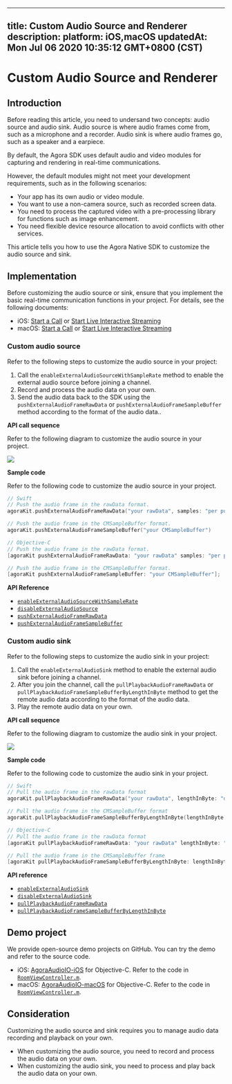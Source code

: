 
---
title: Custom Audio Source and Renderer
description: 
platform: iOS,macOS
updatedAt: Mon Jul 06 2020 10:35:12 GMT+0800 (CST)
---
# Custom Audio Source and Renderer
## Introduction

Before reading this article, you need to undersand two concepts: audio source and audio sink. Audio source is where audio frames come from, such as a microphone and a recorder. Audio sink is where audio frames go, such as a speaker and a earpiece.

By default, the Agora SDK uses default audio and video modules for capturing and rendering in real-time communications. 

However, the default modules might not meet your development requirements, such as in the following scenarios:

- Your app has its own audio or video module.
- You want to use a non-camera source, such as recorded screen data.
- You need to process the captured video with a pre-processing library for functions such as image enhancement.
- You need flexible device resource allocation to avoid conflicts with other services.

This article tells you how to use the Agora Native SDK to customize the audio source and sink.

## Implementation

Before customizing the audio source or sink, ensure that you implement the basic real-time communication functions in your project. For details, see the following documents:
- iOS: [Start a Call](../../en/Interactive%20Broadcast/start_call_ios.md) or [Start Live Interactive Streaming](../../en/Interactive%20Broadcast/start_live_ios.md)
- macOS: [Start a Call](../../en/Interactive%20Broadcast/start_call_mac.md) or [Start Live Interactive Streaming](../../en/Interactive%20Broadcast/start_live_mac.md)

### Custom audio source

Refer to the following steps to customize the audio source in your project:

1. Call the `enableExternalAudioSourceWithSampleRate` method to enable the external audio source before joining a channel.
2. Record and process the audio data on your own.
3. Send the audio data back to the SDK using the `pushExternalAudioFrameRawData` or `pushExternalAudioFrameSampleBuffer` method according to the format of the audio data..

**API call sequence**

Refer to the following diagram to customize the audio source in your project.

![](https://web-cdn.agora.io/docs-files/1569380674526)

**Sample code**

Refer to the following code to customize the audio source in your project.

```swift
// Swift
// Push the audio frame in the rawData format.
agoraKit.pushExternalAudioFrameRawData("your rawData", samples: "per push samples", timestamp: 0)

// Push the audio frame in the CMSampleBuffer format.
agoraKit.pushExternalAudioFrameSampleBuffer("your CMSampleBuffer")
```

```objective-c
// Objective-C
// Push the audio frame in the rawData format.
[agoraKit pushExternalAudioFrameRawData: "your rawData" samples: "per push samples", timestamp: 0];

// Push the audio frame in the CMSampleBuffer format.
[agoraKit pushExternalAudioFrameSampleBuffer: "your CMSampleBuffer"];
```

**API Reference**
- [`enableExternalAudioSourceWithSampleRate`](https://docs.agora.io/en/Interactive%20Broadcast/API%20Reference/oc/Classes/AgoraRtcEngineKit.html#//api/name/enableExternalAudioSourceWithSampleRate:channelsPerFrame:)
- [`disableExternalAudioSource`](https://docs.agora.io/en/Interactive%20Broadcast/API%20Reference/oc/Classes/AgoraRtcEngineKit.html#//api/name/disableExternalAudioSource)
- [`pushExternalAudioFrameRawData`](https://docs.agora.io/en/Interactive%20Broadcast/API%20Reference/oc/Classes/AgoraRtcEngineKit.html#//api/name/pushExternalAudioFrameRawData:samples:timestamp:)
- [`pushExternalAudioFrameSampleBuffer`](https://docs.agora.io/en/Interactive%20Broadcast/API%20Reference/oc/Classes/AgoraRtcEngineKit.html#//api/name/pushExternalAudioFrameSampleBuffer:)

### Custom audio sink

Refer to the following steps to customize the audio sink in your project:

1. Call the `enableExternalAudioSink` method to enable the external audio sink before joining a channel.
2. After you join the channel, call the `pullPlaybackAudioFrameRawData` or `pullPlaybackAudioFrameSampleBufferByLengthInByte` method to get the remote audio data according to the format of the audio data.
3. Play the remote audio data on your own.

**API call sequence**

Refer to the following diagram to customize the audio sink in your project.

![](https://web-cdn.agora.io/docs-files/1569380959511)

**Sample code**

Refer to the following code to customize the audio sink in your project.

```swift
// Swift
// Pull the audio frame in the rawData format
agoraKit.pullPlaybackAudioFrameRawData("your rawData", lengthInByte: "data length in byte of the external audio data")

// Pull the audio frame in the CMSampleBuffer format
agoraKit.pullPlaybackAudioFrameSampleBufferByLengthInByte(lengthInByte: "data length in byte of the external audio data")
```

```objective-c
// Objective-C
// Pull the audio frame in the rawData format
[agoraKit pullPlaybackAudioFrameRawData: "your rawData" lengthInByte: "data length in byte of the external audio data"];

// Pull the audio frame in the CMSampleBuffer frame
[agoraKit pullPlaybackAudioFrameSampleBufferByLengthInByte: lengthInByte: "data length in byte of the external audio data"];
```

**API reference**

- [`enableExternalAudioSink`](https://docs.agora.io/en/Interactive%20Broadcast/API%20Reference/oc/Classes/AgoraRtcEngineKit.html#//api/name/enableExternalAudioSink:channels:)
- [`disableExternalAudioSink`](https://docs.agora.io/en/Interactive%20Broadcast/API%20Reference/oc/Classes/AgoraRtcEngineKit.html#//api/name/disableExternalAudioSink)
- [`pullPlaybackAudioFrameRawData`](https://docs.agora.io/en/Interactive%20Broadcast/API%20Reference/oc/Classes/AgoraRtcEngineKit.html#//api/name/pullPlaybackAudioFrameRawData:lengthInByte:)
- [`pullPlaybackAudioFrameSampleBufferByLengthInByte`](https://docs.agora.io/en/Interactive%20Broadcast/API%20Reference/oc/Classes/AgoraRtcEngineKit.html#//api/name/pullPlaybackAudioFrameSampleBufferByLengthInByte:)

## Demo project

We provide open-source demo projects on GitHub. You can try the demo and refer to the source code.
- iOS: [AgoraAudioIO-iOS](https://github.com/AgoraIO/Advanced-Audio/tree/master/iOS%26macOS/AgoraAudioIO-Objective-C/AgoraAudioIO-iOS) for Objective-C. Refer to the code in [`RoomViewController.m`](https://github.com/AgoraIO/Advanced-Audio/blob/master/iOS%26macOS/AgoraAudioIO-Objective-C/AgoraAudioIO-iOS/RoomViewController.m).
- macOS: [AgoraAudioIO-macOS](https://github.com/AgoraIO/Advanced-Audio/tree/master/iOS%26macOS/AgoraAudioIO-Objective-C/AgoraAudioIO-macOS) for Objective-C. Refer to the code in [`RoomViewController.m`](https://github.com/AgoraIO/Advanced-Audio/blob/master/iOS%26macOS/AgoraAudioIO-Objective-C/AgoraAudioIO-macOS/RoomViewControllerMac.m).

## Consideration

Customizing the audio source and sink requires you to manage audio data recording and playback on your own.

- When customizing the audio source, you need to record and process the audio data on your own.
- When customizing the audio sink, you need to process and play back the audio data on your own.
